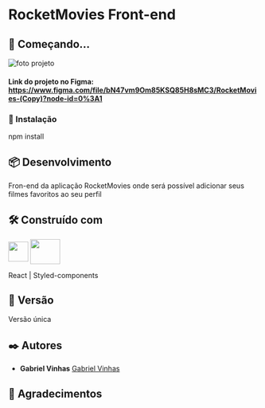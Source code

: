 # RocketMovies Front-end

## 🚀 Começando...

<img alt='foto projeto'>

#### Link do projeto no Figma: https://www.figma.com/file/bN47vm9Om85KSQ85H8sMC3/RocketMovies-(Copy)?node-id=0%3A1

### 🔧 Instalação

npm install 

## 📦 Desenvolvimento

Fron-end da aplicação RocketMovies onde será possível adicionar seus filmes favoritos ao seu perfil

## 🛠️ Construído com

<img align="center" height="40" width="40" src="https://cdn.worldvectorlogo.com/logos/react-2.svg"> <img align="center" height="50" width="60" src="https://cdn.worldvectorlogo.com/logos/styled-components-1.svg">

React | Styled-components


## 📌 Versão

Versão única

## ✒️ Autores

- **Gabriel Vinhas** [Gabriel Vinhas](https://www.linkedin.com/in/gabrielvinhas)

## 🎁 Agradecimentos

